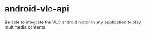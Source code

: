 android-vlc-api
===============

Be able to integrate the VLC android motor in any application to play multimedia contents. 